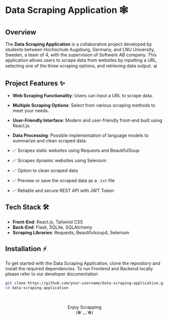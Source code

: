 # Data Scraping Application 🕸️

## Overview

The **Data Scraping Application** is a collaborative project developed by students between Hochschule Augsburg, Germany, and LNU University, Sweden, a team of 4, with the supervision of Softwerk AB company. This application allows users to scrape data from websites by inputting a URL, selecting one of the three scraping options, and retrieving data output. 📊

## Project Features ✨

- **Web Scraping Functionality**: Users can input a URL to scrape data.
- **Multiple Scraping Options**: Select from various scraping methods to meet your needs.
- **User-Friendly Interface**: Modern and user-friendly front-end built using React.js.
- **Data Processing**: Possible implementation of language models to summarize and clean scraped data.

- ✅ Scrapes static websites using Requests and BeautifulSoup
- ✅ Scrapes dynamic websites using Selenium
- ✅ Option to clean scraped data
- ✅ Preview or save the scraped data as a `.txt` file
- ✅ Reliable and secure REST API with JWT Token

## Tech Stack 🛠️

- **Front-End**: React.js, Tailwind CSS
- **Back-End**: Flask, SQLite, SQLAlchemy
- **Scraping Libraries**: Requests, Beautifulsoup4, Selenium

## Installation ⚡

To get started with the Data Scraping Application, clone the repository and install the required dependencies.
To run Frontend and Backend locally please refer to our developer documentation
<mkdocs link>

```bash
git clone https://github.com/your-username/data-scraping-application.git
cd data-scraping-application

```

<br>
<div align="center">

Enjoy Scrapping
<br>(❁´◡`❁)

</div>
